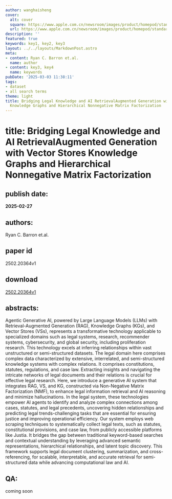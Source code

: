 ```yaml
---
author: wanghaisheng
cover:
  alt: cover
  square: https://www.apple.com.cn/newsroom/images/product/homepod/standard/Apple-HomePod-hero-230118_big.jpg.large_2x.jpg
  url: https://www.apple.com.cn/newsroom/images/product/homepod/standard/Apple-HomePod-hero-230118_big.jpg.large_2x.jpg
description: ''
featured: true
keywords: key1, key2, key3
layout: ../../layouts/MarkdownPost.astro
meta:
- content: Ryan C. Barron et.al.
  name: author
- content: key3, key4
  name: keywords
pubDate: '2025-03-03 11:38:11'
tags:
- dataset
- all search terms
theme: light
title: Bridging Legal Knowledge and AI RetrievalAugmented Generation with Vector Stores
  Knowledge Graphs and Hierarchical Nonnegative Matrix Factorization
---
```


# title: Bridging Legal Knowledge and AI RetrievalAugmented Generation with Vector Stores Knowledge Graphs and Hierarchical Nonnegative Matrix Factorization 
## publish date: 
**2025-02-27** 
## authors: 
  Ryan C. Barron et.al. 
## paper id
2502.20364v1
## download
[2502.20364v1](http://arxiv.org/abs/2502.20364v1)
## abstracts:
Agentic Generative AI, powered by Large Language Models (LLMs) with Retrieval-Augmented Generation (RAG), Knowledge Graphs (KGs), and Vector Stores (VSs), represents a transformative technology applicable to specialized domains such as legal systems, research, recommender systems, cybersecurity, and global security, including proliferation research. This technology excels at inferring relationships within vast unstructured or semi-structured datasets. The legal domain here comprises complex data characterized by extensive, interrelated, and semi-structured knowledge systems with complex relations. It comprises constitutions, statutes, regulations, and case law. Extracting insights and navigating the intricate networks of legal documents and their relations is crucial for effective legal research. Here, we introduce a generative AI system that integrates RAG, VS, and KG, constructed via Non-Negative Matrix Factorization (NMF), to enhance legal information retrieval and AI reasoning and minimize hallucinations. In the legal system, these technologies empower AI agents to identify and analyze complex connections among cases, statutes, and legal precedents, uncovering hidden relationships and predicting legal trends-challenging tasks that are essential for ensuring justice and improving operational efficiency. Our system employs web scraping techniques to systematically collect legal texts, such as statutes, constitutional provisions, and case law, from publicly accessible platforms like Justia. It bridges the gap between traditional keyword-based searches and contextual understanding by leveraging advanced semantic representations, hierarchical relationships, and latent topic discovery. This framework supports legal document clustering, summarization, and cross-referencing, for scalable, interpretable, and accurate retrieval for semi-structured data while advancing computational law and AI.
## QA:
coming soon
